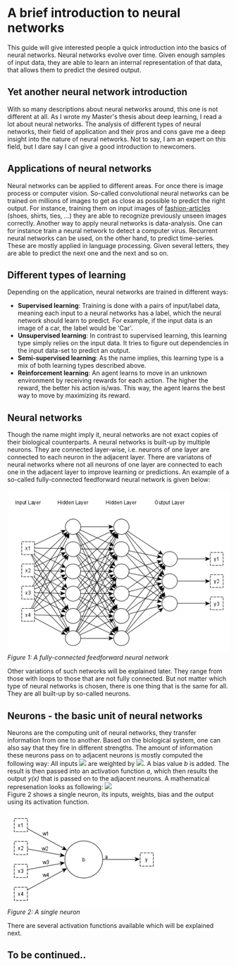 # A brief introduction to neural networks
This guide will give interested people a quick introduction into the basics of neural networks. Neural networks evolve over time. Given enough samples of input data, they are able to learn an internal representation of that data, that allows them to predict the desired output.

## Yet another neural network introduction
With so many descriptions about neural networks around, this one is not different at all. As I wrote my Master's thesis about deep learning, I read a lot about neural networks. The analysis of different types of neural networks, their field of application and their pros and cons gave me a deep insight into the nature of neural networks. Not to say, I am an expert on this field, but I dare say I can give a good introduction to newcomers.

## Applications of neural networks
Neural networks can be applied to different areas. For once there is image process or computer vision. So-called convolutional neural networks can be trained on millions of images to get as close as possible to predict the right output. For instance, training them on input images of [fashion-articles](https://www.kaggle.com/zalando-research/fashionmnist) (shoes, shirts, ties, ...) they are able to recognize previously unseen images correctly. Another way to apply neural networks is data-analysis. One can for instance train a neural network to detect a computer virus. Recurrent neural networks can be used, on the other hand, to predict time-series. These are mostly applied in language processing. Given several letters, they are able to predict the next one and the next and so on.

## Different types of learning
Depending on the application, neural networks are trained in different ways:
- __Supervised learning__: Training is done with a pairs of input/label data, meaning each input to a neural networks has a label, which the neural network should learn to predict. For example, if the input data is an image of a car, the label would be 'Car'.
- __Unsupervised learning__: In contrast to supervised learning, this learning type simply relies on the input data. It tries to figure out dependencies in the input data-set to predict an output.
- __Semi-supervised learning__: As the name implies, this learning type is a mix of both learning types described above.
- __Reinforcement learning__: An agent learns to  move in an unknown environment by receiving rewards for each action. The higher the reward, the better his action is/was. This way, the agent learns the best way to move by maximizing its reward.

## Neural networks
Though the name might imply it, neural networks are not exact copies of their biological counterparts. A neural networks is built-up by multiple neurons. They are connected layer-wise, i.e. neurons of one layer are connected to each neuron in the adjacent layer. There are variatons of neural networks where not all neurons of one layer are connected to each one in the adjacent layer to improve learning or predictions. An example of a so-called fully-connected feedforward neural network is given below:

![Feedforward Neural Network](/figures/neural_network.png)  
*Figure 1: A fully-connected feedforward neural network*

Other variations of such networks will be explained later. They range from those with loops to those that are not fully connected. But not matter which type of neural networks is chosen, there is one thing that is the same for all. They are all built-up by so-called neurons.

## Neurons - the basic unit of neural networks
Neurons are the computing unit of neural networks, they transfer information from one to another. Based on the biological system, one can also say that they fire in different strengths. The amount of information these neurons pass on to adjacent neurons is mostly computed the following way: All inputs <img src="https://render.githubusercontent.com/render/math?math=x_{i}"> are weighted by <img src="https://render.githubusercontent.com/render/math?math=w_{i}">. A bias value _b_ is added. The result is then passed into an activation function _a_, which then results the output _y(x)_ that is passed on to the adjacent neurons. A mathematical represenation looks as following: <img src="https://render.githubusercontent.com/render/math?math=y(x) = a(\sum_{i} x_{i}w_{i} %2Bb)">  
Figure 2 shows a single neuron, its inputs, weights, bias and the output using its activation function.

![Neuron](/figures/neuron.png)  
*Figure 2: A single neuron*

There are several activation functions available which will be explained next.

## To be continued..

